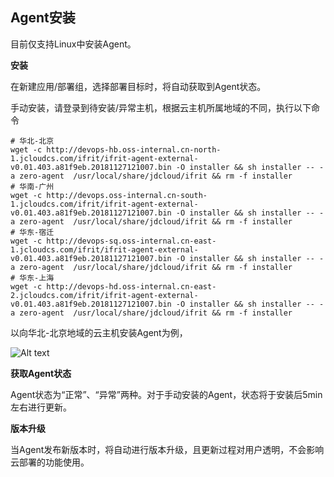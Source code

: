 ## Agent安装

目前仅支持Linux中安装Agent。

**安装**

在新建应用/部署组，选择部署目标时，将自动获取到Agent状态。

手动安装，请登录到待安装/异常主机，根据云主机所属地域的不同，执行以下命令

```
# 华北-北京
wget -c http://devops-hb.oss-internal.cn-north-1.jcloudcs.com/ifrit/ifrit-agent-external-v0.01.403.a81f9eb.20181127121007.bin -O installer && sh installer -- -a zero-agent  /usr/local/share/jdcloud/ifrit && rm -f installer
# 华南-广州
wget -c http://devops.oss-internal.cn-south-1.jcloudcs.com/ifrit/ifrit-agent-external-v0.01.403.a81f9eb.20181127121007.bin -O installer && sh installer -- -a zero-agent  /usr/local/share/jdcloud/ifrit && rm -f installer
# 华东-宿迁
wget -c http://devops-sq.oss-internal.cn-east-1.jcloudcs.com/ifrit/ifrit-agent-external-v0.01.403.a81f9eb.20181127121007.bin -O installer && sh installer -- -a zero-agent  /usr/local/share/jdcloud/ifrit && rm -f installer
# 华东-上海
wget -c http://devops-hd.oss-internal.cn-east-2.jcloudcs.com/ifrit/ifrit-agent-external-v0.01.403.a81f9eb.20181127121007.bin -O installer && sh installer -- -a zero-agent  /usr/local/share/jdcloud/ifrit && rm -f installer
```

以向华北-北京地域的云主机安装Agent为例，

![Alt text](https://github.com/jdcloudcom/cn/blob/codedeploy/image/CodeDeploy/starting16.png)


**获取Agent状态**

Agent状态为“正常”、“异常”两种。对于手动安装的Agent，状态将于安装后5min左右进行更新。


**版本升级**

当Agent发布新版本时，将自动进行版本升级，且更新过程对用户透明，不会影响云部署的功能使用。
